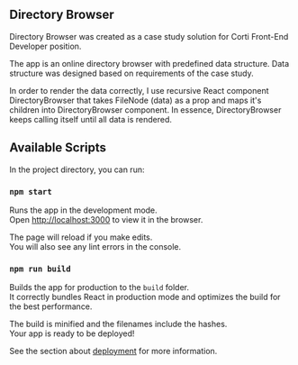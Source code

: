 ## Directory Browser

Directory Browser was created as a case study solution for Corti Front-End Developer position. 

The app is an online directory browser with predefined data structure. Data structure was designed based on requirements of the case study. 

In order to render the data correctly, I use recursive React component DirectoryBrowser that takes FileNode (data) as a prop and maps it's children into DirectoryBrowser component. In essence, DirectoryBrowser keeps calling itself until all data is rendered.

## Available Scripts

In the project directory, you can run:

### `npm start`

Runs the app in the development mode.\
Open [http://localhost:3000](http://localhost:3000) to view it in the browser.

The page will reload if you make edits.\
You will also see any lint errors in the console.

### `npm run build`

Builds the app for production to the `build` folder.\
It correctly bundles React in production mode and optimizes the build for the best performance.

The build is minified and the filenames include the hashes.\
Your app is ready to be deployed!

See the section about [deployment](https://facebook.github.io/create-react-app/docs/deployment) for more information.


